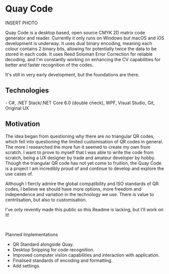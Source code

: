 <h1>Quay Code</h1>

INSERT PHOTO

Quay Code is a desktop based, open source CMYK 2D matrix code generator and reader. Currently it only runs on Windows but macOS and iOS development is underway. It uses dual binary encoding, meaning each colour contains 2 binary bits, allowing for potentially twice the data to be stored in each code. It uses Reed Soloman Error Correction for reliable decoding, and I'm constantly working on enhancing the CV capabilities for better and faster recognition of the codes.

It's still in very early development, but the foundations are there.
<br>

<h2>Technologies</h2>
- C#, .NET Stack/.NET Core 6.0 (double check), WPF, Visual Studio, Git, Original UX

<br>

<h2>Motivation</h2>

The idea began from questioning why there are no triangular QR codes, which fell into questioning the limited customisation of QR codes in general. The more I researched the more fun it seemed to create my own from scratch. I want to prove to myself that I was able to write the code from scratch, being a UX designer by trade and amateur developer by hobby. Though the triangular QR code has not yet come to fruition, the Quay Code is a project I am incredibly proud of and continue to develop and explore the use cases of.

Although I fiercly admire the global compatibility and ISO standards of QR codes, I believe we should have more options, more freedom and independence and variation in the technology we use. There is value to centrilsation, but also to customisation.


I've only revently made this public so this Readme is lacking, but I'll work on it!

<br>

  Planned Implementations
  - QR Standard alongside Quay.
  - Desktop Snipping for code recognition.
  - Improved computer vision capabilities and interaction with application.
  - Finalised standards of encoding and formatting.
  - Add settings.
